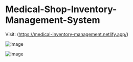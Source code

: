 # Medical-Shop-Inventory-Management-System

Visit: (https://medical-inventory-management.netlify.app/)

![image](https://github.com/user-attachments/assets/59ec74fb-ae68-4c9d-9b16-325bf2167c1f)

![image](https://github.com/user-attachments/assets/01a4d5d1-d877-44a2-8f9c-d682dab1ece8)

